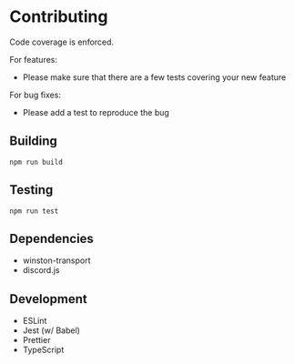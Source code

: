 # Contributing

Code coverage is enforced.

For features:

- Please make sure that there are a few tests covering your new feature

For bug fixes:

- Please add a test to reproduce the bug

## Building

```shell script
npm run build
```

## Testing

```shell script
npm run test
```

## Dependencies

- winston-transport
- discord.js

## Development

- ESLint
- Jest (w/ Babel)
- Prettier
- TypeScript
